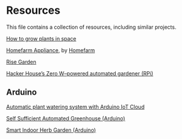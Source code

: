 # Resources

This file contains a collection of resources, including similar projects.

[How to grow plants in space](https://www.nasa.gov/mediacast/how-to-grow-plants-in-space/)

[Homefarm Appliance](https://www.myhomefarm.io/product/appliance/), by [Homefarm](https://www.myhomefarm.io/)

[Rise Garden](https://grow.risegardens.com/rise-gardens-family-garden/)

[Hacker House’s Zero W–powered automated gardener (RPi)](https://www.raspberrypi.com/news/hacker-house-automated-gardener/)

## Arduino

[Automatic plant watering system with Arduino IoT Cloud](https://www.makerguides.com/automatic-plant-watering-system-with-arduino-iot-cloud/)

[Self Sufficient Automated Greenhouse (Arduino)](https://create.arduino.cc/projecthub/SpyGuy/self-sufficient-automated-greenhouse-51dc4a)

[Smart Indoor Herb Garden (Arduino)](https://www.instructables.com/Smart-Indoor-Herb-Garden/)
